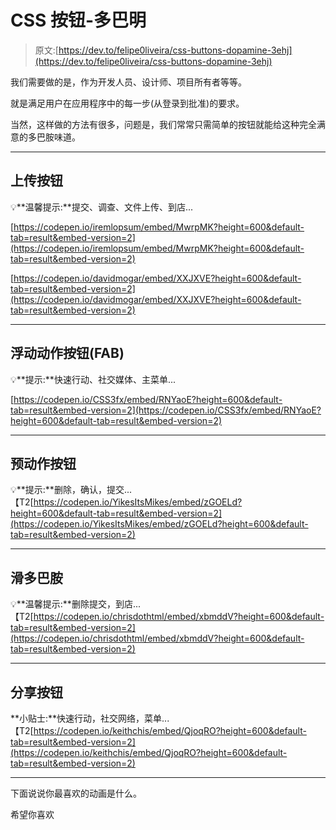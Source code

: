 # CSS 按钮-多巴明

> 原文:[https://dev.to/felipe0liveira/css-buttons-dopamine-3ehj](https://dev.to/felipe0liveira/css-buttons-dopamine-3ehj)

我们需要做的是，作为开发人员、设计师、项目所有者等等。

就是满足用户在应用程序中的每一步(从登录到批准)的要求。

当然，这样做的方法有很多，问题是，我们常常只需简单的按钮就能给这种完全满意的多巴胺味道。

* * *

## [](#upload-buttons)上传按钮

💡**温馨提示:**提交、调查、文件上传、到店...

[https://codepen.io/iremlopsum/embed/MwrpMK?height=600&default-tab=result&embed-version=2](https://codepen.io/iremlopsum/embed/MwrpMK?height=600&default-tab=result&embed-version=2)

[https://codepen.io/davidmogar/embed/XXJXVE?height=600&default-tab=result&embed-version=2](https://codepen.io/davidmogar/embed/XXJXVE?height=600&default-tab=result&embed-version=2)

* * *

## [](#floating-action-button-fab)浮动动作按钮(FAB)

💡**提示:**快速行动、社交媒体、主菜单...

[https://codepen.io/CSS3fx/embed/RNYaoE?height=600&default-tab=result&embed-version=2](https://codepen.io/CSS3fx/embed/RNYaoE?height=600&default-tab=result&embed-version=2)

* * *

## [](#pre-action-button)预动作按钮

💡**提示:**删除，确认，提交...【T2[https://codepen.io/YikesItsMikes/embed/zGOELd?height=600&default-tab=result&embed-version=2](https://codepen.io/YikesItsMikes/embed/zGOELd?height=600&default-tab=result&embed-version=2)

* * *

## [](#slide-dopamine)滑多巴胺

💡**温馨提示:**删除提交，到店...【T2[https://codepen.io/chrisdothtml/embed/xbmddV?height=600&default-tab=result&embed-version=2](https://codepen.io/chrisdothtml/embed/xbmddV?height=600&default-tab=result&embed-version=2)

* * *

## [](#share-buttons)分享按钮

**小贴士:**快速行动，社交网络，菜单...【T2[https://codepen.io/keithchis/embed/QjoqRO?height=600&default-tab=result&embed-version=2](https://codepen.io/keithchis/embed/QjoqRO?height=600&default-tab=result&embed-version=2)

* * *

下面说说你最喜欢的动画是什么。

希望你喜欢